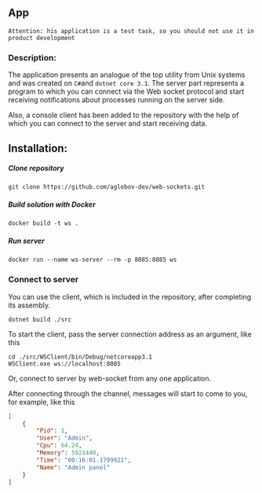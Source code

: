 ## App

`Attention: his application is a test task, so you should not use it in product development`

### Description:

The application presents an analogue of the top utility from Unix systems and was created on `C#`and `dotnet core 3.1`.
The server part represents a program to which you can connect via the Web socket protocol and start receiving notifications about processes running on the server side.

Also, a console client has been added to the repository with the help of which you can connect to the server and start receiving data.



## Installation:

##### Clone repository

```shell
git clone https://github.com/aglebov-dev/web-sockets.git
```

##### Build solution with Docker

```shell
docker build -t ws .
```

##### Run server

```shell
docker run --name ws-server --rm -p 8085:8085 ws
```



### Connect to server

You can use the client, which is included in the repository, after completing its assembly.

```shell
dotnet build ./src
```

To start the client, pass the server connection address as an argument, like this

```shell
cd ./src/WSClient/bin/Debug/netcoreapp3.1
WSClient.exe ws://localhost:8085
```

Or, connect to server by web-socket from any one application.

After connecting through the channel, messages will start to come to you, for example, like this

```json
[
    {
        "Pid": 1,
        "User": "Admin",
        "Cpu": 64.24,
        "Memory": 5921440,
        "Time": "00:16:01.1799921",
        "Name": "Admin panel"
    }
]
```

